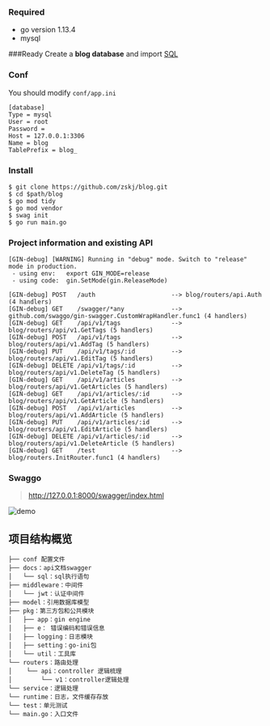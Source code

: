 ### Required
- go version 1.13.4
- mysql

###Ready
Create a **blog database** and import [SQL](https://github.com/zskj/blog/blob/master/docs/sql/blog.sql)

### Conf

You should modify `conf/app.ini`

```
[database]
Type = mysql
User = root
Password =
Host = 127.0.0.1:3306
Name = blog
TablePrefix = blog_
```
### Install
```
$ git clone https://github.com/zskj/blog.git
$ cd $path/blog
$ go mod tidy
$ go mod vendor
$ swag init
$ go run main.go
```
### Project information and existing API
```
[GIN-debug] [WARNING] Running in "debug" mode. Switch to "release" mode in production.
 - using env:   export GIN_MODE=release
 - using code:  gin.SetMode(gin.ReleaseMode)

[GIN-debug] POST   /auth                     --> blog/routers/api.Auth (4 handlers)
[GIN-debug] GET    /swagger/*any             --> github.com/swaggo/gin-swagger.CustomWrapHandler.func1 (4 handlers)
[GIN-debug] GET    /api/v1/tags              --> blog/routers/api/v1.GetTags (5 handlers)
[GIN-debug] POST   /api/v1/tags              --> blog/routers/api/v1.AddTag (5 handlers)
[GIN-debug] PUT    /api/v1/tags/:id          --> blog/routers/api/v1.EditTag (5 handlers)
[GIN-debug] DELETE /api/v1/tags/:id          --> blog/routers/api/v1.DeleteTag (5 handlers)
[GIN-debug] GET    /api/v1/articles          --> blog/routers/api/v1.GetArticles (5 handlers)
[GIN-debug] GET    /api/v1/articles/:id      --> blog/routers/api/v1.GetArticle (5 handlers)
[GIN-debug] POST   /api/v1/articles          --> blog/routers/api/v1.AddArticle (5 handlers)
[GIN-debug] PUT    /api/v1/articles/:id      --> blog/routers/api/v1.EditArticle (5 handlers)
[GIN-debug] DELETE /api/v1/articles/:id      --> blog/routers/api/v1.DeleteArticle (5 handlers)
[GIN-debug] GET    /test                     --> blog/routers.InitRouter.func1 (4 handlers)

```
### Swaggo

> http://127.0.0.1:8000/swagger/index.html

![demo](https://github.com/zskj/blog/blob/master/docs/screenshots/swagger.png)
## 项目结构概览
```
├── conf 配置文件
├── docs：api文档swagger
│   └── sql：sql执行语句  
├── middleware：中间件
│   └── jwt：认证中间件
├── model：引用数据库模型
├── pkg：第三方包和公共模块
│   ├── app：gin engine
│   ├── e： 错误编码和错误信息
│   ├── logging：日志模块
│   ├── setting：go-ini包
│   └── util：工具库 
└── routers：路由处理
│    └── api：controller 逻辑梳理
│        └── v1：controller逻辑处理 
└── service：逻辑处理
└── runtime：日志，文件缓存存放
└── test：单元测试
└── main.go：入口文件 
```






